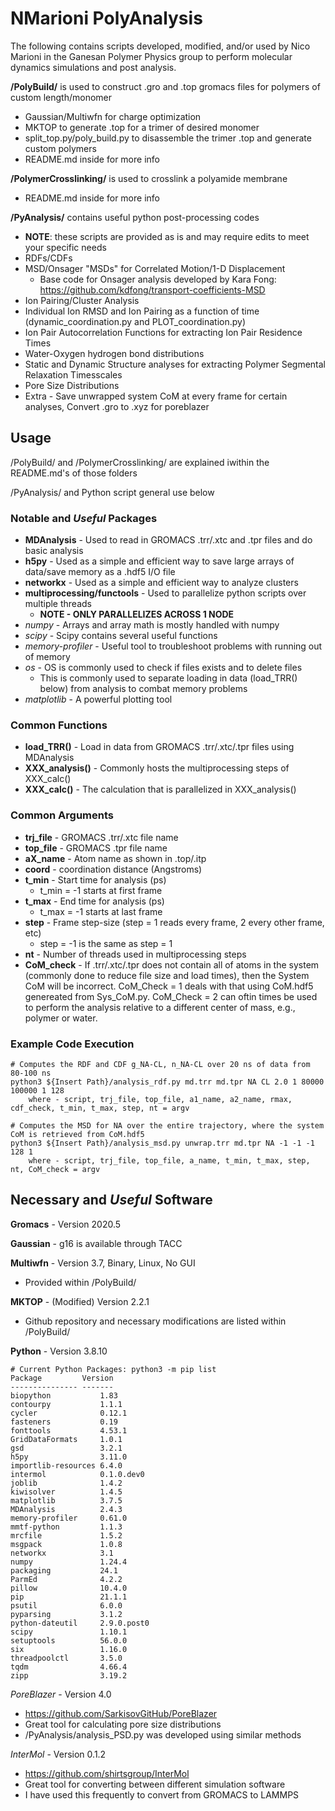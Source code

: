 # NMarioni PolyAnalysis
The following contains scripts developed, modified, and/or used by Nico Marioni in the Ganesan Polymer Physics group to perform molecular dynamics simulations and post analysis.

**/PolyBuild/** is used to construct .gro and .top gromacs files for polymers of custom length/monomer
 - Gaussian/Multiwfn for charge optimization
 - MKTOP to generate .top for a trimer of desired monomer
 - split_top.py/poly_build.py to disassemble the trimer .top and generate custom polymers
 - README.md inside for more info

**/PolymerCrosslinking/** is used to crosslink a polyamide membrane
 - README.md inside for more info

**/PyAnalysis/** contains useful python post-processing codes
 - **NOTE**: these scripts are provided as is and may require edits to meet your specific needs
 - RDFs/CDFs
 - MSD/Onsager "MSDs" for Correlated Motion/1-D Displacement
   - Base code for Onsager analysis developed by Kara Fong: https://github.com/kdfong/transport-coefficients-MSD
 - Ion Pairing/Cluster Analysis
 - Individual Ion RMSD and Ion Pairing as a function of time (dynamic_coordination.py and PLOT_coordination.py)
 - Ion Pair Autocorrelation Functions for extracting Ion Pair Residence Times
 - Water-Oxygen hydrogen bond distributions
 - Static and Dynamic Structure analyses for extracting Polymer Segmental Relaxation Timesscales
 - Pore Size Distributions
 - Extra - Save unwrapped system CoM at every frame for certain analyses, Convert .gro to .xyz for poreblazer

## Usage
/PolyBuild/ and /PolymerCrosslinking/ are explained iwithin the README.md's of those folders

/PyAnalysis/ and Python script general use below

### **Notable** and *Useful* Packages
 - **MDAnalysis** - Used to read in GROMACS .trr/.xtc and .tpr files and do basic analysis
 - **h5py** - Used as a simple and efficient way to save large arrays of data/save memory as a .hdf5 I/O file
 - **networkx** - Used as a simple and efficient way to analyze clusters
 - **multiprocessing/functools** - Used to parallelize python scripts over multiple threads
   - **NOTE - ONLY PARALLELIZES ACROSS 1 NODE**
 - *numpy* - Arrays and array math is mostly handled with numpy
 - *scipy* - Scipy contains several useful functions
 - *memory-profiler* - Useful tool to troubleshoot problems with running out of memory
 - *os* - OS is commonly used to check if files exists and to delete files
   - This is commonly used to separate loading in data (load_TRR() below) from analysis to combat memory problems
 - *matplotlib* - A powerful plotting tool

### Common Functions
 - **load_TRR()** - Load in data from GROMACS .trr/.xtc/.tpr files using MDAnalysis
 - **XXX_analysis()** - Commonly hosts the multiprocessing steps of XXX_calc()
 - **XXX_calc()** - The calculation that is parallelized in XXX_analysis()
    
### Common Arguments
 - **trj_file** - GROMACS .trr/.xtc file name
 - **top_file** - GROMACS .tpr file name
 - **aX_name** - Atom name as shown in .top/.itp
 - **coord** - coordination distance (Angstroms)
 - **t_min** - Start time for analysis (ps)
   - t_min = -1 starts at first frame
 - **t_max** - End time for analysis (ps)
   - t_max = -1 starts at last frame
 - **step** - Frame step-size (step = 1 reads every frame, 2 every other frame, etc)
   - step = -1 is the same as step = 1
 - **nt** - Number of threads used in multiprocessing steps
 - **CoM_check** - If .trr/.xtc/.tpr does not contain all of atoms in the system (commonly done to reduce file size and load times), then the System CoM will be incorrect. CoM_Check = 1 deals with that using CoM.hdf5 genereated from Sys_CoM.py. CoM_Check = 2 can oftin times be used to perform the analysis relative to a different center of mass, e.g., polymer or water.

### Example Code Execution
```
# Computes the RDF and CDF g_NA-CL, n_NA-CL over 20 ns of data from 80-100 ns
python3 ${Insert Path}/analysis_rdf.py md.trr md.tpr NA CL 2.0 1 80000 100000 1 128
    where - script, trj_file, top_file, a1_name, a2_name, rmax, cdf_check, t_min, t_max, step, nt = argv

# Computes the MSD for NA over the entire trajectory, where the system CoM is retrieved from CoM.hdf5
python3 ${Insert Path}/analysis_msd.py unwrap.trr md.tpr NA -1 -1 -1 128 1
    where - script, trj_file, top_file, a_name, t_min, t_max, step, nt, CoM_check = argv
```

## **Necessary** and *Useful* Software
**Gromacs** - Version 2020.5

**Gaussian** - g16 is available through TACC

**Multiwfn** - Version 3.7, Binary, Linux, No GUI
 - Provided within /PolyBuild/

**MKTOP** - (Modified) Version 2.2.1
 - Github repository and necessary modifications are listed within /PolyBuild/

**Python** - Version 3.8.10
```
# Current Python Packages: python3 -m pip list
Package         Version
--------------- -------
biopython           1.83
contourpy           1.1.1
cycler              0.12.1
fasteners           0.19
fonttools           4.53.1
GridDataFormats     1.0.1
gsd                 3.2.1
h5py                3.11.0
importlib-resources 6.4.0
intermol            0.1.0.dev0
joblib              1.4.2
kiwisolver          1.4.5
matplotlib          3.7.5
MDAnalysis          2.4.3
memory-profiler     0.61.0
mmtf-python         1.1.3
mrcfile             1.5.2
msgpack             1.0.8
networkx            3.1
numpy               1.24.4
packaging           24.1
ParmEd              4.2.2
pillow              10.4.0
pip                 21.1.1
psutil              6.0.0
pyparsing           3.1.2
python-dateutil     2.9.0.post0
scipy               1.10.1
setuptools          56.0.0
six                 1.16.0
threadpoolctl       3.5.0
tqdm                4.66.4
zipp                3.19.2
```

*PoreBlazer* - Version 4.0
 - https://github.com/SarkisovGitHub/PoreBlazer
 - Great tool for calculating pore size distributions
 - /PyAnalysis/analysis_PSD.py was developed using similar methods

*InterMol* - Version 0.1.2
 - https://github.com/shirtsgroup/InterMol
 - Great tool for converting between different simulation software
 - I have used this frequently to convert from GROMACS to LAMMPS
